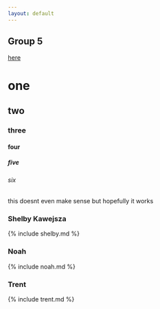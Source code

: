 ```yaml
---
layout: default
---
```


## Group 5
[here](#shelby-kawejsza)
# one
## two
### three
#### four
##### five
###### six







this doesnt even make sense but hopefully it works
### Shelby Kawejsza
{% include shelby.md %}
<br>

### Noah
{% include noah.md %}
<br>

### Trent
{% include trent.md %}
<br>

